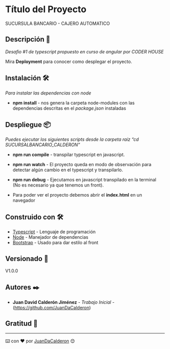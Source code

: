 # Título del Proyecto

SUCURSULA BANCARIO - CAJERO AUTOMATICO

## Descripción 🚀

_Desafio #1 de typescript propuesto en curso de angular por CODER HOUSE_

Mira **Deployment** para conocer como desplegar el proyecto.

## Instalación 🛠️

_Para instalar las dependencias con node_

* **npm install** - nos genera la carpeta node-modules con las dependencias descritas en el *package.json* instaladas


## Despliegue 📦

_Puedes ejecutar los siguientes scripts desde la carpeta raíz “cd SUCURSALBANCARIO_CALDERON”_

* **npm run compile** - transpilar typescript en javascript.
* **npm run watch** - El proyecto queda en modo de observación para detectar algún cambio en el typescript y transpilarlo.
* **npm run debug** - Ejecutamos en javascript transpilado en la terminal (No es necesario ya que tenemos un front).

* Para poder ver el proyecto debemos abrir el **index.html** en un navegador

## Construido con 🛠️

* [Typescript](https://www.typescriptlang.org/) - Lenguaje de programación
* [Node](https://nodejs.org/es/) - Manejador de dependencias
* [Bootstrap](https://getbootstrap.com/) - Usado para dar estilo al front

## Versionado 📌

V1.0.0

## Autores ✒️

* **Juan David Calderón Jiménez** - *Trabajo Inicial* - (https://github.com/JuanDaCalderon)

## Gratitud 🎁
---
⌨️ con ❤️ por [JuanDaCalderon](https://github.com/JuanDaCalderon) 😊